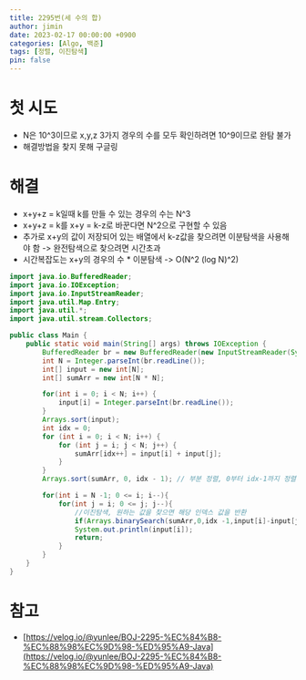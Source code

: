 ```yaml
---
title: 2295번(세 수의 합)
author: jimin
date: 2023-02-17 00:00:00 +0900
categories: [Algo, 백준]
tags: [정렬, 이진탐색]
pin: false
---
```


# 첫 시도

 - N은 10^3이므로 x,y,z 3가지 경우의 수를 모두 확인하려면 10^9이므로 완탐 불가
 - 해결방법을 찾지 못해 구글링

# 해결

 - x+y+z = k일때 k를 만들 수 있는 경우의 수는 N^3
 - x+y+z = k를 x+y = k-z로 바꾼다면 N^2으로 구현할 수 있음
 - 추가로 x+y의 값이 저장되어 있는 배열에서 k-z값을 찾으려면 이분탐색을 사용해야 함 -> 완전탐색으로 찾으려면 시간초과
 - 시간복잡도는 x+y의 경우의 수 * 이분탐색 -> O(N^2 (log N)^2)

```java
import java.io.BufferedReader;
import java.io.IOException;
import java.io.InputStreamReader;
import java.util.Map.Entry;
import java.util.*;
import java.util.stream.Collectors;

public class Main {
    public static void main(String[] args) throws IOException {
        BufferedReader br = new BufferedReader(new InputStreamReader(System.in));
        int N = Integer.parseInt(br.readLine());
        int[] input = new int[N];
        int[] sumArr = new int[N * N];

        for(int i = 0; i < N; i++) {
            input[i] = Integer.parseInt(br.readLine());
        }
        Arrays.sort(input);
        int idx = 0;
        for (int i = 0; i < N; i++) {
            for (int j = i; j < N; j++) {
                sumArr[idx++] = input[i] + input[j];
            }
        }
        Arrays.sort(sumArr, 0, idx - 1); // 부분 정렬, 0부터 idx-1까지 정렬

        for(int i = N -1; 0 <= i; i--){
            for(int j = i; 0 <= j; j--){
                //이진탐색, 원하는 값을 찾으면 해당 인덱스 값을 반환
                if(Arrays.binarySearch(sumArr,0,idx -1,input[i]-input[j]) < 0) continue;
                System.out.println(input[i]);
                return;
            }
        }
    }
}

```

# 참고

 - [https://velog.io/@yunlee/BOJ-2295-%EC%84%B8-%EC%88%98%EC%9D%98-%ED%95%A9-Java](https://velog.io/@yunlee/BOJ-2295-%EC%84%B8-%EC%88%98%EC%9D%98-%ED%95%A9-Java)